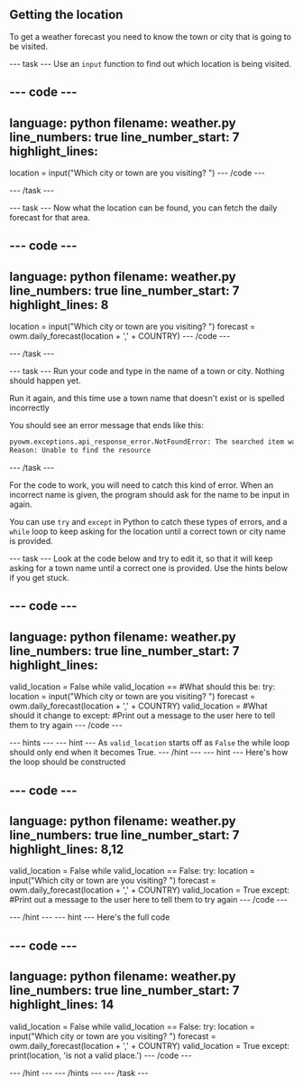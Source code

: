 ## Getting the location

To get a weather forecast you need to know the town or city that is going to be visited.

--- task ---
Use an `input` function to find out which location is being visited.

--- code ---
---
language: python
filename: weather.py
line_numbers: true
line_number_start: 7 
highlight_lines: 
---
location = input("Which city or town are you visiting? ")
--- /code ---

--- /task ---

--- task ---
Now what the location can be found, you can fetch the daily forecast for that area.

--- code ---
---
language: python
filename: weather.py
line_numbers: true
line_number_start: 7 
highlight_lines: 8
---
location = input("Which city or town are you visiting? ")
forecast = owm.daily_forecast(location + ',' + COUNTRY)
--- /code ---

--- /task ---

--- task ---
Run your code and type in the name of a town or city. Nothing should happen yet.

Run it again, and this time use a town name that doesn't exist or is spelled incorrectly

You should see an error message that ends like this:

```python
pyowm.exceptions.api_response_error.NotFoundError: The searched item was not found.
Reason: Unable to find the resource
```
--- /task ---

For the code to work, you will need to catch this kind of error. When an incorrect name is given, the program should ask for the name to be input in again.

You can use `try` and `except` in Python to catch these types of errors, and a `while` loop to keep asking for the location until a correct town or city name is provided.

--- task ---
Look at the code below and try to edit it, so that it will keep asking for a town name until a correct one is provided. Use the hints below if you get stuck.

--- code ---
---
language: python
filename: weather.py
line_numbers: true
line_number_start: 7 
highlight_lines: 
---
valid_location = False
while valid_location == #What should this be:
    try:
        location = input("Which city or town are you visiting? ")
        forecast = owm.daily_forecast(location + ',' + COUNTRY)
        valid_location = #What should it change to
    except:
        #Print out a message to the user here to tell them to try again
--- /code ---

--- hints --- --- hint ---
As `valid_location` starts off as `False` the while loop should only end when it becomes True.
--- /hint --- --- hint ---
Here's how the loop should be constructed

--- code ---
---
language: python
filename: weather.py
line_numbers: true
line_number_start: 7 
highlight_lines: 8,12
---
valid_location = False
while valid_location == False:
    try:
        location = input("Which city or town are you visiting? ")
        forecast = owm.daily_forecast(location + ',' + COUNTRY)
        valid_location = True
    except:
        #Print out a message to the user here to tell them to try again
--- /code ---

--- /hint --- --- hint ---
Here's the full code

--- code ---
---
language: python
filename: weather.py
line_numbers: true
line_number_start: 7 
highlight_lines: 14
---
valid_location = False
while valid_location == False:
    try:
        location = input("Which city or town are you visiting? ")
        forecast = owm.daily_forecast(location + ',' + COUNTRY)
        valid_location = True
    except:
        print(location, 'is not a valid place.')
--- /code ---

--- /hint --- --- /hints ---
--- /task ---
